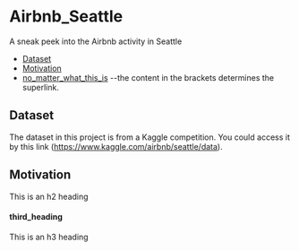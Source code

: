 # Airbnb_Seattle
A sneak peek into the Airbnb activity in Seattle


- [Dataset](#Dataset)
- [Motivation](#motivation)
- [no_matter_what_this_is](#THIR_heading) --the content in the brackets determines the superlink. 


## Dataset

The dataset in this project is from a Kaggle competition. You could access it by this link (https://www.kaggle.com/airbnb/seattle/data).

## Motivation

This is an h2 heading

#### third_heading

This is an h3 heading

